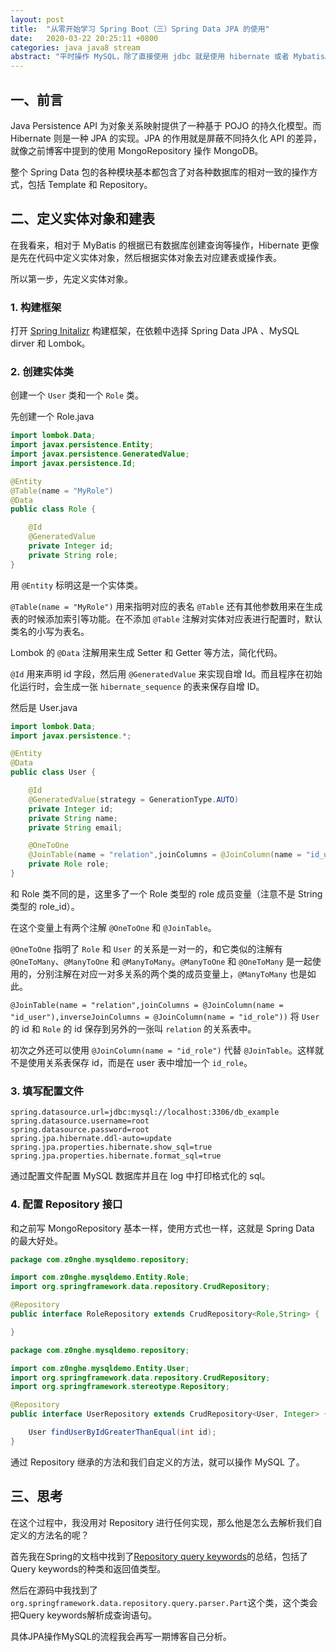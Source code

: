 ```yaml
---
layout: post
title:  "从零开始学习 Spring Boot（三）Spring Data JPA 的使用"
date:   2020-03-22 20:25:11 +0800
categories: java java8 stream
abstract: "平时操作 MySQL，除了直接使用 jdbc 就是使用 hibernate 或者 Mybatis。Spring Data JPA 提供了一种十分方便的使用 hibernate 操作 MySQL 的方式。"
---
```


## 一、前言

Java Persistence API 为对象关系映射提供了一种基于 POJO 的持久化模型。而 Hibernate 则是一种 JPA 的实现。JPA 的作用就是屏蔽不同持久化 API 的差异，就像之前博客中提到的使用 MongoRepository 操作 MongoDB。

整个 Spring Data 包的各种模块基本都包含了对各种数据库的相对一致的操作方式，包括 Template 和 Repository。

## 二、定义实体对象和建表

在我看来，相对于 MyBatis 的根据已有数据库创建查询等操作，Hibernate 更像是先在代码中定义实体对象，然后根据实体对象去对应建表或操作表。

所以第一步，先定义实体对象。

### 1. 构建框架

打开 [Spring Initalizr](https://start.spring.io/) 构建框架，在依赖中选择 Spring Data JPA 、MySQL dirver 和 Lombok。

### 2. 创建实体类

创建一个 `User` 类和一个 `Role` 类。

先创建一个 Role.java
```java
import lombok.Data;
import javax.persistence.Entity;
import javax.persistence.GeneratedValue;
import javax.persistence.Id;

@Entity
@Table(name = "MyRole")
@Data
public class Role {

    @Id
    @GeneratedValue
    private Integer id;
    private String role;
}
```

用 `@Entity` 标明这是一个实体类。

`@Table(name = "MyRole")` 用来指明对应的表名 `@Table` 还有其他参数用来在生成表的时候添加索引等功能。在不添加 `@Table` 注解对实体对应表进行配置时，默认类名的小写为表名。

Lombok 的 `@Data` 注解用来生成 Setter 和 Getter 等方法，简化代码。

`@Id` 用来声明 id 字段，然后用 `@GeneratedValue` 来实现自增 Id。而且程序在初始化运行时，会生成一张 `hibernate_sequence` 的表来保存自增 ID。

然后是 User.java

```java
import lombok.Data;
import javax.persistence.*;

@Entity
@Data
public class User {

    @Id
    @GeneratedValue(strategy = GenerationType.AUTO)
    private Integer id;
    private String name;
    private String email;

    @OneToOne
    @JoinTable(name = "relation",joinColumns = @JoinColumn(name = "id_user"),inverseJoinColumns = @JoinColumn(name = "id_role"))
    private Role role;
}
```

和 Role 类不同的是，这里多了一个 Role 类型的 role 成员变量（注意不是 String 类型的 role_id）。

在这个变量上有两个注解 `@OneToOne` 和 `@JoinTable`。

`@OneToOne` 指明了 `Role` 和 `User` 的关系是一对一的，和它类似的注解有 `@OneToMany`、`@ManyToOne` 和 `@ManyToMany`。`@ManyToOne` 和 `@OneToMany` 是一起使用的，分别注解在对应一对多关系的两个类的成员变量上，`@ManyToMany` 也是如此。

`@JoinTable(name = "relation",joinColumns = @JoinColumn(name = "id_user"),inverseJoinColumns = @JoinColumn(name = "id_role"))` 将 `User` 的 id 和 `Role` 的 id 保存到另外的一张叫 `relation` 的关系表中。

初次之外还可以使用 `@JoinColumn(name = "id_role")` 代替 `@JoinTable`。这样就不是使用关系表保存 id，而是在 user 表中增加一个 `id_role`。

### 3. 填写配置文件

```
spring.datasource.url=jdbc:mysql://localhost:3306/db_example
spring.datasource.username=root
spring.datasource.password=root
spring.jpa.hibernate.ddl-auto=update
spring.jpa.properties.hibernate.show_sql=true
spring.jpa.properties.hibernate.format_sql=true
```

通过配置文件配置 MySQL 数据库并且在 log 中打印格式化的 sql。

### 4. 配置 Repository 接口

和之前写 MongoRepository 基本一样，使用方式也一样，这就是 Spring Data 的最大好处。

```java
package com.z0nghe.mysqldemo.repository;

import com.z0nghe.mysqldemo.Entity.Role;
import org.springframework.data.repository.CrudRepository;

@Repository
public interface RoleRepository extends CrudRepository<Role,String> {

}
```

```java
package com.z0nghe.mysqldemo.repository;

import com.z0nghe.mysqldemo.Entity.User;
import org.springframework.data.repository.CrudRepository;
import org.springframework.stereotype.Repository;

@Repository
public interface UserRepository extends CrudRepository<User, Integer> {User findFirstByRoleRole(String role);

    User findUserByIdGreaterThanEqual(int id);
}

```
通过 Repository 继承的方法和我们自定义的方法，就可以操作 MySQL 了。

## 三、思考
在这个过程中，我没用对 Repository 进行任何实现，那么他是怎么去解析我们自定义的方法名的呢？

首先我在Spring的文档中找到了[Repository query keywords](https://docs.spring.io/spring-data/data-jpa/docs/2.2.5.RELEASE/reference/html/#repository-query-keywords)的总结，包括了Query keywords的种类和返回值类型。

然后在源码中我找到了`org.springframework.data.repository.query.parser.Part`这个类，这个类会把Query keywords解析成查询语句。

具体JPA操作MySQL的流程我会再写一期博客自己分析。